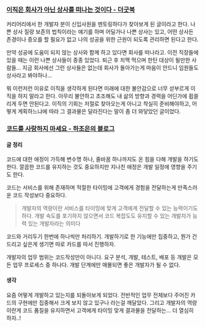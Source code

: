 ### [이직은 회사가 아닌 상사를 떠나는 것이다 - 더굿북](https://brunch.co.kr/@bookfit/3466)

커리어리에서 한 개발자 분이 신입사원을 멘토링하다가 찾아보게 된 글이라고 한다.  나쁜 상사 질량 보존의 법칙이라는 얘기를 하며 어딜가나 나쁜 상사는 있고, 어떤 상사든 존경이나 증오를 할 필요가 없고 나의 성공을 위한 근원이 되도록 관리하면 된다고 한다.

만약 성공에 도움이 되지 않는 상사와 함께 하고 있다면 회사를 떠나라고.
이전 직장들에 있을 때는 이런 나쁜 상사들이 종종 있었다. 퇴근 후 치맥 먹으며 한탄 대상이 될만한 사람들... 지금 회사에선 그런 상사들은 없는데 회사가 돌아가는게 마음이 안드니 임원들도 상사라고 봐야하나...

뭐 이런저런 이유로 이직을 생각하게 된다면 미래에 대한 불안감으로 너무 섣부르게 이직을 하지 말라고 한다. 아무리 불안하고 초조해도 내 삶의 방향과 경력을 어딘가에 휩쓸리게 두면 안된다고.
이직의 기회는 저절로 찾아오는게 아니고 착실히 준비해야하고, 어떻게 계획하느냐에 따라 그 결과물은 달라진다는 말이 좀 더 와닿았던 글이었다.


### [코드를 사랑하지 마세요 - 하조은의 블로그](https://hajoeun.blog/more-important-than-my-code)

#### 글 정리

코드에 대한 애정이 가득해 변수명 하나, 줄바꿈 하나까지도 온 힘을 다해 개발을 하기도 한다. 깔끔한 코드를 유지하는 것도 중요하지만 지나친 애정은 개발 일정에 영향을 주기도 한다.

코드는 서비스를 위해 존재하며 적절한 타이밍에 고객에게 경험을 전달하는게 만족스러운 코드 작성보다 중요하다.

> 개발자의 역량이란 서비스를 타이밍에 맞게 고객에게 전달할 수 있는 능력이기도 하다. 개발 속도를 포기하지 않으면서 코드 복잡도도 유지할 수 있는 개발자가 능력 있는 개발자라는 의미다

코드와 거리두기
한번에 하나씩만 처리하기. 개발하기로 한 기능에만 집중하고, 뭔가 건드리고 싶은게 생기면 따로 카드를 따서 진행하자.

개발자의 업무 범위는 코드작성만이 아니다. 요구 분석, 개발, 테스트, 배포 등 개발은 모든 업무 프로세스 중 하나다. 개발 단계에만 매몰되면 좋은 개발자가 될 수 없다.

#### 생각
요즘 어떻게 개발하고 있는지를 되돌아보게 되었다. 전반적인 업무 전체보다 주어진 카드의 구현에만 집중해서 크게 보지 않고 있구나 라는걸 깨달았다.  그리고 개발자의 역량이란게 코드 품질을 유지하면서 고객에게 타이밍 맞게 결과물을 전달하는... 더 열심히 하자..!
